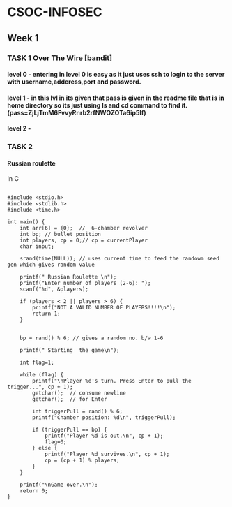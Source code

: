 # CSOC-INFOSEC



## Week 1


###  TASK 1 Over The Wire [bandit]

#### level 0 - entering in level 0 is easy as it just uses ssh to login to the server with username,adderess,port and password.

#### level 1 - in this lvl in its given that pass is given in the readme  file that is in home directory so its just using ls and cd command to find it.(pass=ZjLjTmM6FvvyRnrb2rfNWOZOTa6ip5If)

#### level 2 -



### TASK 2 

#### Russian roulette
In C 

```

#include <stdio.h>
#include <stdlib.h>
#include <time.h>

int main() {
    int arr[6] = {0};  //  6-chamber revolver
    int bp; // bullet position
    int players, cp = 0;// cp = currentPlayer
    char input;

    srand(time(NULL)); // uses current time to feed the randowm seed gen which gives random value

    printf(" Russian Roulette \n");
    printf("Enter number of players (2-6): ");
    scanf("%d", &players);

    if (players < 2 || players > 6) {
        printf("NOT A VALID NUMBER OF PLAYERS!!!!\n");
        return 1;
    }

    
    bp = rand() % 6; // gives a random no. b/w 1-6

    printf(" Starting  the game\n");

    int flag=1;

    while (flag) {
        printf("\nPlayer %d's turn. Press Enter to pull the trigger...", cp + 1);
        getchar();  // consume newline 
        getchar();  // for Enter

        int triggerPull = rand() % 6;
        printf("Chamber position: %d\n", triggerPull);

        if (triggerPull == bp) {
            printf("Player %d is out.\n", cp + 1);
            flag=0;
        } else {
            printf("Player %d survives.\n", cp + 1);
            cp = (cp + 1) % players;
        }
    }

    printf("\nGame over.\n");
    return 0;
}


```


